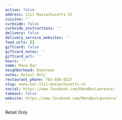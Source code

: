 ```yaml
---
active: false
address: 1111 Massachusetts St
cuisine: ''
curbside: false
curbside_instructions: ''
delivery: false
delivery_service_websites: ''
food_urls: []
giftcard: false
giftcard_notes: ''
giftcard_url: ''
hours: ''
name: Mana Bar
neighborhood: Downtown
notes: Retail Only
restaurant_phone: 785-856-8227
slug: mana-bar-1111-massachusetts-st
social: https://www.facebook.com/ManaBarLawrence/
takeout: false
website: https://www.facebook.com/ManaBarLawrence/
---
```


Retail Only